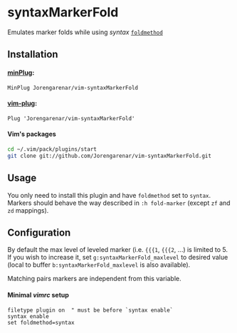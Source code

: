syntaxMarkerFold
================

Emulates marker folds while using _syntax_ [`foldmethod`](https://vimhelp.org/fold.txt.html#fold-methods)

## Installation

#### [minPlug](https://github.com/Jorengarenar/minPlug):
```vim
MinPlug Jorengarenar/vim-syntaxMarkerFold
```

#### [vim-plug](https://github.com/junegunn/vim-plug):
```vim
Plug 'Jorengarenar/vim-syntaxMarkerFold'
```

#### Vim's packages
```bash
cd ~/.vim/pack/plugins/start
git clone git://github.com/Jorengarenar/vim-syntaxMarkerFold.git
```

## Usage

You only need to install this plugin and have `foldmethod` set to `syntax`.
Markers should behave the way described in `:h fold-marker` (except `zf`
and `zd` mappings).

## Configuration

By default the max level of leveled marker (i.e. `{{{1`, `{{{2`, ...) is limited
to 5. If you wish to increase it, set `g:syntaxMarkerFold_maxlevel` to desired
value (local to buffer `b:syntaxMarkerFold_maxlevel` is also available).

Matching pairs markers are independent from this variable.

#### Minimal _vimrc_ setup
```vim
filetype plugin on  " must be before `syntax enable`
syntax enable
set foldmethod=syntax
```
